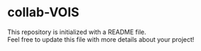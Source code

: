 # collab-VOIS

This repository is initialized with a README file.  
Feel free to update this file with more details about your project!